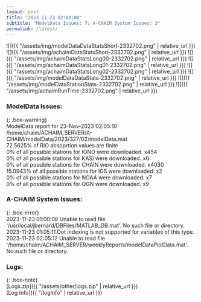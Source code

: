 ```yaml
---
layout: post
title: "2023-11-23 02:00:00"
subtitle: "ModelData Issues: 7; A-CHAIM System Issues: 3"
permalink: /latest/
---
```


![]({{ "/assets/img/modelDataDataStatsShort-2332702.png" | relative_url }})
![]({{ "/assets/img/achaimDataStatsShort-2332702.png" | relative_url }})
![]({{ "/assets/img/achaimDataStatsLong00-2332702.png" | relative_url }})
![]({{ "/assets/img/achaimDataStatsLong01-2332702.png" | relative_url }})
![]({{ "/assets/img/achaimDataStatsLong02-2332702.png" | relative_url }})
![]({{ "/assets/img/modelDataDataStats-2332702.png" | relative_url }})
![]({{ "/assets/img/modelDataStationStats-2332702.png" | relative_url }})
![]({{ "/assets/img/achaimRunTime-2332702.png" | relative_url }})


### ModelData Issues:  
  
{: .box-warning}  
 ModelData report for 23-Nov-2023 02:05:10   
 /home/chaim/ACHAIM_SERVER/A-CHAIM/modelData/2023/327/02/modelData.mat   
 72.5625% of RIO absoprtion values are finite   
 0% of all possible stations for IONO were downloaded. x454   
 0% of all possible stations for KASI were downloaded. x6   
 0% of all possible stations for CHAIN were downloaded. x4030   
 15.0943% of all possible stations for IGS were downloaded. x2   
 0% of all possible stations for NOAA were downloaded. x7   
 0% of all possible stations for QGN were downloaded. x9   
  
### A-CHAIM System Issues:  
  
{: .box-error}  
2023-11-23 01:00:08 Unable to read file '/usr/local/jbernard/DBFiles/MATLAB_DB.mat'. No such file or directory.  
2023-11-23 01:05:11 Dot indexing is not supported for variables of this type.  
2023-11-23 02:05:12 Unable to read file '/home/chaim/ACHAIM_SERVER/weeklyReports/modelDataPlotData.mat'. No such file or directory.  

### Logs:  
  
{: .box-note}  
[Logs.zip]({{ "/assets/other/logs.zip" | relative_url }})  
[Log Info]({{ "/logInfo" | relative_url }})  
